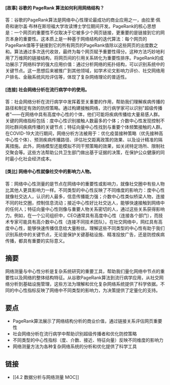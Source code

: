 #### [故事] 谷歌的 PageRank 算法如何利用网络结构？

答：谷歌的PageRank算法是网络中心性理论最成功的商业应用之一，由拉里·佩奇和谢尔盖·布林在斯坦福大学攻读博士学位期间开发。PageRank的核心思想是：一个网页的重要性不仅取决于它被多少个网页链接，更重要的是链接到它的网页本身的重要性。这本质上是一种基于网络结构的迭代算法：每个网页的PageRank值等于链接到它的所有网页的PageRank值除以这些网页的出度数之和。算法通过多次迭代收敛，最终为每个网页赋予重要性得分。这种方法巧妙地利用了万维网的链接结构，将网页间的引用关系转化为重要性排序。PageRank的成功展示了网络科学的强大应用价值：通过分析网络的拓扑结构，可以识别系统中的关键节点。这一思想后来被推广到其他领域，如学术论文影响力评价、社交网络用户排名、金融系统风险评估等，体现了复杂网络理论的普适性。

#### [连接] 社会网络分析在流行病学中的使用。

答：社会网络分析在流行病学中发挥着至关重要的作用，帮助我们理解疾病传播的路径和制定有效的防控策略。通过构建接触网络，流行病学家可以识别"超级传播者"——在网络中具有高度中心性的个体，他们可能将疾病传播给大量易感人群。关键的网络指标包括：度中心性识别接触人数最多的个体；介数中心性发现控制不同社群间疾病传播的关键节点；特征向量中心性找到与重要个体频繁接触的人群。在COVID-19大流行期间，网络分析方法被用于：优化疫苗接种策略（优先接种高中心性个体）、预测疾病传播路径、评估社交距离政策的效果、以及设计精准的隔离措施。此外，网络模型还能模拟不同干预策略的效果，如关闭特定场所、限制社交聚会等。这些方法帮助公共卫生部门做出基于证据的决策，在保护公众健康的同时最小化社会经济成本。

#### [类比] 网络中心性就像社交中的影响力人物。

答：网络中心性测量的是节点在网络中的重要性或影响力，就像社交圈中有些人物比其他人更具影响力一样。不同类型的中心性反映了不同维度的影响力：度中心性就像社交达人，认识的人最多，信息传播能力强；介数中心性类似桥梁人物，连接不同的社交圈，控制信息流动；接近中心性好比社交达人，能够快速接触到网络中的任何人；特征向量中心性则像与重要人物关系密切的人，通过这些关系获得影响力。例如，在一个公司组织中，CEO通常具有高度中心性（连接各个部门），而技术专家可能具有高介数中心性（连接不同技术团队）。在社交网络中，网红具有高度中心性，能够快速传播信息给大量粉丝。理解这些不同类型的中心性有助于我们识别系统中的关键节点，无论是保护关键基础设施、精准投放广告，还是防控疾病传播，都具有重要的实际意义。


## 摘要

网络测量与中心性分析是复杂系统研究的重要工具，帮助我们量化网络中节点的重要性以及网络的整体结构特征。从谷歌PageRank算法到流行病学应用，从社交网络分析到基础设施管理，这些方法为理解和优化复杂网络系统提供了科学依据。不同的中心性指标反映了网络中不同类型的影响力，为决策提供了定量化的支持。

## 要点

- PageRank算法展示了网络结构分析的商业价值，通过链接关系评估网页重要性
- 社会网络分析在流行病学中帮助识别超级传播者和优化防控策略
- 不同类型的中心性指标（度、介数、接近、特征向量）反映不同维度的影响力
- 网络测量方法为各种复杂网络系统的分析和优化提供了科学工具

## 链接

- [[4.2 数据分析与网络测量 MOC]]
